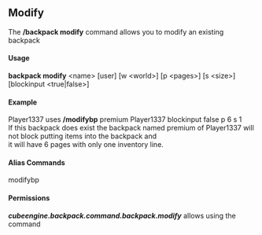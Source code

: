 ## Modify ##
The **/backpack modify** command allows you to modify an existing backpack

#### Usage ####
**backpack modify** <name\> [user] [w <world\>] [p <pages\>] [s <size\>] [blockinput <true|false\>] 

#### Example ####
Player1337 uses **/modifybp** premium Player1337 blockinput false p 6 s 1  
If this backpack does exist
the backpack named premium of Player1337 will not block putting items into the backpack and  
it will have 6 pages with only one inventory line.

#### Alias Commands ####
modifybp

#### Permissions ####
***cubeengine.backpack.command.backpack.modify*** allows using the command